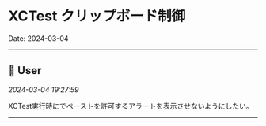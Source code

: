 # XCTest クリップボード制御

Date: 2024-03-04

---

## 👤 User
*2024-03-04 19:27:59*

XCTest実行時にでペーストを許可するアラートを表示させないようにしたい。

---
